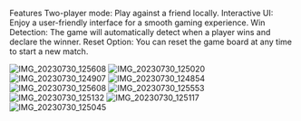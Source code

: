 Features
Two-player mode: Play against a friend locally.
Interactive UI: Enjoy a user-friendly interface for a smooth gaming experience.
Win Detection: The game will automatically detect when a player wins and declare the winner.
Reset Option: You can reset the game board at any time to start a new match.

![IMG_20230730_125608](https://github.com/Bahaaeddineg/tic-tac-toe-devfest23/assets/121982483/384b8c85-cc80-4306-9340-8c876fd7dd21)
![IMG_20230730_125020](https://github.com/Bahaaeddineg/tic-tac-toe-devfest23/assets/121982483/9a17fcfb-aabd-4e7a-b8f7-66632f9c844f)
![IMG_20230730_124907](https://github.com/Bahaaeddineg/tic-tac-toe-devfest23/assets/121982483/9d051585-348f-44f0-92c9-d8fc7f25d6ac)
![IMG_20230730_124854](https://github.com/Bahaaeddineg/tic-tac-toe-devfest23/assets/121982483/4e1fadf7-62bc-45ea-b2da-712abf77d199)
![IMG_20230730_125608](https://github.com/Bahaaeddineg/tic-tac-toe-devfest23/assets/121982483/f3cad35e-02c0-4341-911b-281c09e9556d)
![IMG_20230730_125553](https://github.com/Bahaaeddineg/tic-tac-toe-devfest23/assets/121982483/3921ebce-2a7b-4c35-b192-4edd2a4253f8)
![IMG_20230730_125132](https://github.com/Bahaaeddineg/tic-tac-toe-devfest23/assets/121982483/7e0dc653-c962-454b-aea2-af9a0efcb6af)
![IMG_20230730_125117](https://github.com/Bahaaeddineg/tic-tac-toe-devfest23/assets/121982483/abb5e3f3-3564-4992-a1f1-44b3446ddab1)
![IMG_20230730_125045](https://github.com/Bahaaeddineg/tic-tac-toe-devfest23/assets/121982483/44fcde4c-4770-4cde-a0fc-b29d88c748b1)
